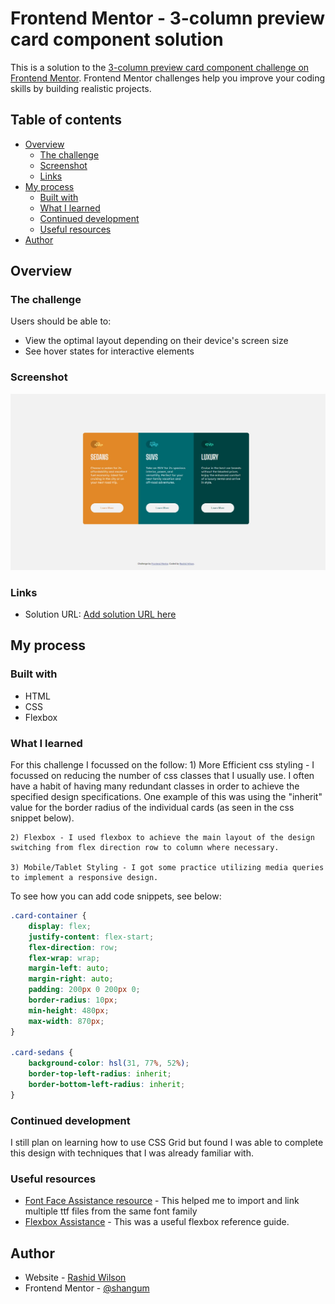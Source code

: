 # Frontend Mentor - 3-column preview card component solution

This is a solution to the [3-column preview card component challenge on Frontend Mentor](https://www.frontendmentor.io/challenges/3column-preview-card-component-pH92eAR2-). Frontend Mentor challenges help you improve your coding skills by building realistic projects. 

## Table of contents

- [Overview](#overview)
  - [The challenge](#the-challenge)
  - [Screenshot](#screenshot)
  - [Links](#links)
- [My process](#my-process)
  - [Built with](#built-with)
  - [What I learned](#what-i-learned)
  - [Continued development](#continued-development)
  - [Useful resources](#useful-resources)
- [Author](#author)


## Overview

### The challenge

Users should be able to:

- View the optimal layout depending on their device's screen size
- See hover states for interactive elements

### Screenshot

![Desktop Screenshot](./screenshot.jpg)

### Links

- Solution URL: [Add solution URL here](https://shangum.github.io/3-Column-Preview-Card-Component-Challenge-Frontend-Mentor/)

## My process

### Built with

- HTML
- CSS
- Flexbox

### What I learned

For this challenge I focussed on the follow:
    1) More Efficient css styling - I focussed on reducing the number of css classes that I usually use. I often have a habit of having many redundant classes in order to achieve the specified design specifications. One example of this was using the "inherit" value for the border radius of the individual cards (as seen in the css snippet below).
        
    2) Flexbox - I used flexbox to achieve the main layout of the design switching from flex direction row to column where necessary.

    3) Mobile/Tablet Styling - I got some practice utilizing media queries to implement a responsive design.

To see how you can add code snippets, see below:

```css
.card-container {
    display: flex;    
    justify-content: flex-start;
    flex-direction: row;   
    flex-wrap: wrap;     
    margin-left: auto;
    margin-right: auto;    
    padding: 200px 0 200px 0;
    border-radius: 10px;
    min-height: 480px;
    max-width: 870px;
}

.card-sedans {
    background-color: hsl(31, 77%, 52%);
    border-top-left-radius: inherit;
    border-bottom-left-radius: inherit;
}
```

### Continued development

I still plan on learning how to use CSS Grid but found I was able to complete this design with techniques that I was already familiar with.


### Useful resources

- [Font Face Assistance resource](https://www.smashingmagazine.com/2013/02/setting-weights-and-styles-at-font-face-declaration/) - This helped me to import and link multiple ttf files from the same font family
- [Flexbox Assistance](https://css-tricks.com/snippets/css/a-guide-to-flexbox/) - This was a useful flexbox reference guide.


## Author

- Website - [Rashid Wilson](NA)
- Frontend Mentor - [@shangum](https://www.frontendmentor.io/profile/shangum)

